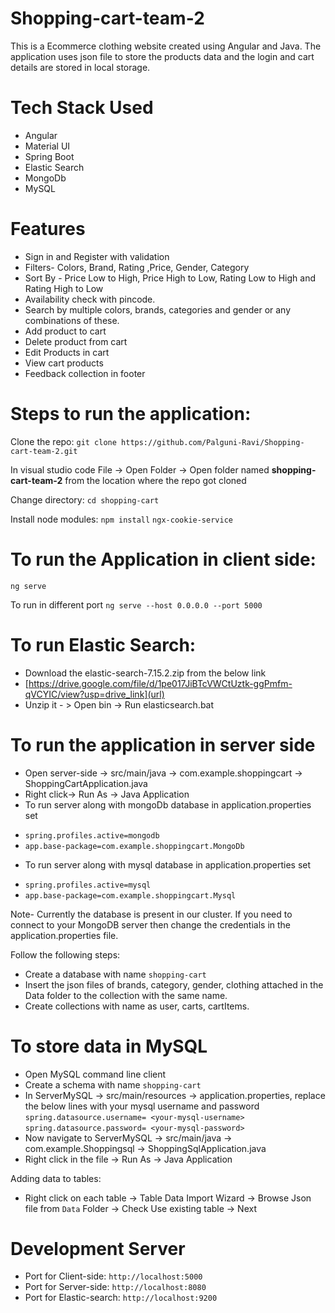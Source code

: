# Shopping-cart-team-2
This is a Ecommerce clothing website created using Angular and Java. The application uses json file to store the products data and the login and cart details are stored in local storage.

# Tech Stack Used
- Angular
- Material UI
- Spring Boot
- Elastic Search
- MongoDb
- MySQL

# Features
- Sign in and Register with validation
- Filters- Colors, Brand, Rating ,Price, Gender, Category
- Sort By - Price Low to High, Price High to Low, Rating Low to High and Rating High to Low
- Availability check with pincode.
- Search by multiple colors, brands, categories and  gender or any combinations of these.
- Add product to cart
- Delete product from cart
- Edit Products in cart
- View cart products
- Feedback collection in footer


# Steps to run the application:
Clone the repo:
`git clone https://github.com/Palguni-Ravi/Shopping-cart-team-2.git`

In visual studio code 
File -> Open Folder -> Open folder named **shopping-cart-team-2** from the location where the repo got cloned

Change directory:
`cd shopping-cart`

Install node modules:
`npm install`
`ngx-cookie-service`

# To run the Application in client side:
`ng serve`

To run in different port `ng serve --host 0.0.0.0 --port 5000`

# To run Elastic Search:

- Download the elastic-search-7.15.2.zip from the below link
- [https://drive.google.com/file/d/1pe017JiBTcVWCtUztk-ggPmfm-qVCYIC/view?usp=drive_link](url)
- Unzip it - > Open bin -> Run elasticsearch.bat

# To run the application in server side 
- Open server-side -> src/main/java -> com.example.shoppingcart -> ShoppingCartApplication.java
- Right click-> Run As -> Java Application
- To run server along with mongoDb database in application.properties set
* `spring.profiles.active=mongodb`
* `app.base-package=com.example.shoppingcart.MongoDb`

- To run server along with mysql database in application.properties set
* `spring.profiles.active=mysql`
* `app.base-package=com.example.shoppingcart.Mysql`

Note- Currently the database is present in our cluster. If you need to connect to your MongoDB server then change the credentials in the application.properties file.

Follow the following steps:
* Create a database with name `shopping-cart`
* Insert the json files of brands, category, gender, clothing attached in the Data folder to the collection with the same name.
* Create collections with name as user, carts, cartItems.

# To store data in MySQL
- Open MySQL command line client
- Create a schema with name `shopping-cart`
- In ServerMySQL -> src/main/resources -> application.properties, replace the below lines with your mysql username and password
`spring.datasource.username= <your-mysql-username>`
`spring.datasource.password= <your-mysql-password>`
- Now navigate to ServerMySQL -> src/main/java -> com.example.Shoppingsql -> ShoppingSqlApplication.java
- Right click in the file -> Run As -> Java Application

Adding data to tables:
- Right click on each table -> Table Data Import Wizard -> Browse Json file from `Data` Folder -> Check Use existing table -> Next

# Development Server
- Port for Client-side: `http://localhost:5000`
- Port for Server-side: `http://localhost:8080`
- Port for Elastic-search: `http://localhost:9200`
